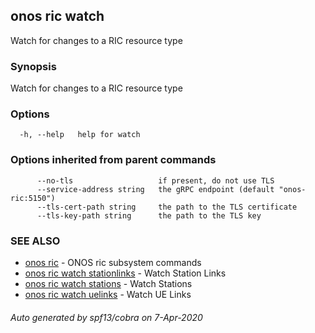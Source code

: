 ## onos ric watch

Watch for changes to a RIC resource type

### Synopsis

Watch for changes to a RIC resource type

### Options

```
  -h, --help   help for watch
```

### Options inherited from parent commands

```
      --no-tls                   if present, do not use TLS
      --service-address string   the gRPC endpoint (default "onos-ric:5150")
      --tls-cert-path string     the path to the TLS certificate
      --tls-key-path string      the path to the TLS key
```

### SEE ALSO

* [onos ric](onos_ric.md)	 - ONOS ric subsystem commands
* [onos ric watch stationlinks](onos_ric_watch_stationlinks.md)	 - Watch Station Links
* [onos ric watch stations](onos_ric_watch_stations.md)	 - Watch Stations
* [onos ric watch uelinks](onos_ric_watch_uelinks.md)	 - Watch UE Links

###### Auto generated by spf13/cobra on 7-Apr-2020
